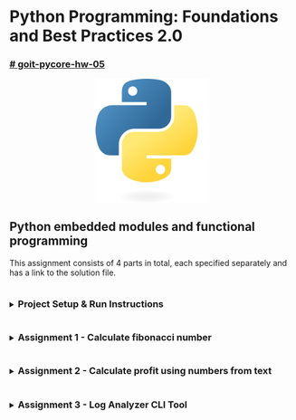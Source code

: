 # Python Programming: Foundations and Best Practices 2.0

### [# goit-pycore-hw-05](https://github.com/topics/goit-pycore-hw-05)

<p align="center">
  <img align="center" src="./assets/thumbnail.svg" width="200" title="Project thumbnail" alt="project thumbnail">
</p>


## Python embedded modules and functional programming

This assignment consists of 4 parts in total, each specified separately and has a link to the solution file.

<details>

<summary><h3 style="display: inline-block">Project Setup & Run Instructions</h3></summary>

##### Table of Contents
- [Prerequisites](#prerequisites)
- [Setting Up the Development Environment](#setting-up-the-development-environment)
  - Clone the Repository
  - Create a Virtual Environment
- [Running the Project](#running-the-project)
  - Running the Tasks in VS Code
  - Running the Tasks from the Command Line
  - Running Tasks with Scripts

#### Prerequisites

Before starting, ensure that you have the following installed:

* [Python 3.7+](https://www.python.org/downloads/) (Make sure python (`python --version` or `python3 --version`) and pip (`python -m pip --version` or `python3 -m pip --version`) are available in your terminal)
* [Git](https://git-scm.com/downloads) (optional, for version control)

#### Setting Up the Development Environment

1. **Clone (or copy) the Repository**

    If you haven't cloned the project yet, you can do so using:

    ```bash
    git clone https://github.com/oleksandr-romashko/goit-pycore-hw-05.git
    cd goit-pycore-hw-05
    ```

    or download zip archive with code directly [from the repository](https://github.com/oleksandr-romashko/goit-pycore-hw-04/archive/refs/heads/main.zip).

2. **Create a Virtual Environment**

    * **Linux/macOS (using `bash` or `zsh`):**

      Run the setup.sh script:

      ```bash
      source setup.sh
      ```

      This will:
      * Create a virtual environment (`.venv`).
      * Activate the virtual environment.
      * Install dependencies listed in `requirements.txt`.
      * Set the `PYTHONPATH` for module imports.

    * **Windows (using Command Prompt):**

      If you're using Command Prompt to set up your development environment, you can run the `setup.bat` script:

      ```cmd
      setup.bat
      ```
      This will:
      * Create a virtual environment (.venv).
      * Activate the virtual environment.
      * Install dependencies listed in requirements.txt.
      * Set the `PYTHONPATH` for module imports.


#### Running the Project

Once your virtual environment is set up, you can run task code.

* **Running the Tasks in VS Code**

  Once the virtual environment is activated and `PYTHONPATH` is set, you can run each of the task files directly from VS Code. Make sure that your `settings.json` (in `.vscode` folder) is correctly set up, as discussed previously.

  VS Code will automatically use the virtual environment and set the correct `PYTHONPATH` if you've configured your settings properly.

* **Running the Tasks from the Command Line**

  After setting up your virtual environment and setting the `PYTHONPATH`, you can run the tasks directly from the terminal.

  Each of these commands will run the corresponding task script (please note, that for Linux/macOS you might use `python3` instead of `python` command):

  Run task 1:

  ```bash
  python src/task_1/main.py [N]
  ```

* **Alternatively, you can use a script to run the tasks** (apply respective task number and arguments to run respective task script):

  * **On Linux/macOS (shell script)**:

    Run task 1 with the script:
    ```bash
    ./src/task_1/run_task_1.sh [N]
    ```

    Make sure the shell scripts have execution permission by running:

    ```bash
    chmod +x src/task_1/run_task_1.sh
    ```

  * **On Windows (batch script)**:

    ```cmd
    src\task_1\run_task_1.bat
    ```

</details>

<details>

<summary><h3 style="display: inline-block; word-break: break-all;">Assignment 1 - Calculate fibonacci number</h3></summary>

#### Table of Contents
- [Task Description](#task-description)
- [Solution](#solution)
- [Task Requirements](#task-requirements)
- [Recommendations](#recommendations-to-the-implementation)
- [Evaluation Criteria](#evaluation-criteria)
- [Usage Example](#usage-example)

#### Task description:

**Closures** in programming are functions that retain references to variables from their lexical scope — that is, from the context in which they were declared.

Implement a function `caching_fibonacci` that creates and uses a cache to store and reuse previously computed Fibonacci numbers.

**The Fibonacci sequence** is a series of numbers like: `0, 1, 1, 2, 3, 5, 8, ...` where each subsequent number in the sequence is the sum of the two preceding ones.

In general, to compute the `n`-th Fibonacci number, the formula is: $F_n = F_{n−1} + F_{n−2}$.

This task can be solved recursively, by calling a function that calculates Fibonacci numbers until it reaches the base cases `n = 0` or `n = 1`.

#### Solution:

Solution for this task is located in the following files:
* [src/task_1/main.py](./src/task_1/main.py) - main entry point file.
* [src/task_1/fibonacci.py](./src/task_1/fibonacci.py) - task solution with Fibonacci number calculation
* [src/task_1/fibonacci_no_cache.py](./src/task_1/fibonacci_no_cache.py) - task solution with no cache calculation (for compare)
* [src/task_1/fibonacci_functools.py](./src/task_1/fibonacci_functools.py) - alternative task solution using embedded functools.cache cache

Result screenshot - no issues with default examples:

![](./assets/results/task_1_result_no_issues_default_examples.png)

Result screenshot - no issues using argument value:

![](./assets/results/task_1_result_no_issues_arg_value.png)

Result screenshot - cache & no cache time comparation:

![](./assets/results/task_1_result_cache_no_cache_time_compare.png)

#### Task requirements:

1. The `caching_fibonacci()` function must return an inner function `fibonacci(n)`.
2. The `fibonacci(n)` function computes the `n`-th Fibonacci number. If the value is already cached, it should return the cached result.
3. If the value is not in the cache, it should compute it, store it in the cache, and return the result.
4. Use recursion to compute Fibonacci numbers.

#### Recommendations to the implementation:

Below is the pseudocode to guide the implementation:

```
FUNCTION caching_fibonacci
    Create an empty dictionary called cache

    FUNCTION fibonacci(n)
        IF n <= 0, RETURN 0
        IF n == 1, RETURN 1
        IF n IN cache, RETURN cache[n]

        cache[n] = fibonacci(n - 1) + fibonacci(n - 2)
        RETURN cache[n]

    RETURN function fibonacci
END FUNCTION
```

The `caching_fibonacci` function creates an inner function `fibonacci` and a `cache` dictionary to store computed Fibonacci numbers. Each time `fibonacci(n)` is called, it first checks whether the `n`-th result is already stored in `cache`. If it is, it returns the cached result immediately, greatly reducing the number of recursive calls. If not, it computes the result recursively, stores it in the `cache`, and returns it. The `caching_fibonacci` function returns the `inner` fibonacci function, which can now be used to compute Fibonacci numbers efficiently using caching.

#### Evaluation criteria:

1. Correct implementation of the `fibonacci(n)` function with cache usage.
2. Efficient use of recursion and caching to optimize computation.
3. Code clarity, including readability and use of comments.

#### Usage example:

```python
# Get the fibonacci function
fib = caching_fibonacci()

# Use the fibonacci function to compute Fibonacci numbers
print(fib(10))  # Outputs 55
print(fib(15))  # Outputs 610
```

In this example, calling `fib(10)` or `fib(15)` will compute the corresponding Fibonacci numbers using the `fibonacci` function inside `caching_fibonacci`, storing previously computed results in a cache. This makes repeated calls for the same values of `n` much faster, since the results are simply retrieved from the cache. The closure allows `fibonacci(n)` to "remember" the cache between different calls, which is key to caching the computation results.

</details>

<details>

<summary><h3 style="display: inline-block; word-break: break-all;">Assignment 2 - Calculate profit using numbers from text</h3></summary>

#### Table of Contents for Assignment 2
- [Task Description](#assignment-2-task-description)
- [Solution](#assignment-2-solution)
- [Task Requirements](#assignment-2-task-requirements)
- [Recommendations](#assignment-2-recommendations-to-the-implementation)
- [Evaluation Criteria](#assignment-2-evaluation-criteria)
- [Usage Example](#assignment-2-usage-example)

#### <a name="assignment-2-task-description"></a>Task description:

Create a function `generator_numbers` that will analyze a text, identify all real numbers that are considered parts of income, and return them as a generator. The real numbers in the text are correctly written and clearly separated by spaces on both sides.

Also implement a function `sum_profit` that will use `generator_numbers` to sum these numbers and calculate the total profit.

#### <a name="assignment-2-solution"></a>Solution:

Solution for this task is located in the following files:
* [./src/task_2/main.py](./src/task_2/main.py) - main entry point file.
* [src/task_2/text_analyzer.py](./src/task_2/text_analyzer.py) - analyzes text for profit values.
* [src/task_2/profit_calculator.py](./src/task_2/profit_calculator.py) - calculates profit.

Result screenshot - no issues with default example:

![](./assets/results/task_2_result_no_issues_default_examples.png)

#### <a name="assignment-2-task-requirements"></a>Task requirements:

1. The function `generator_numbers(text: str)` must accept a string as an argument and return a generator that iterates over all real numbers in the text. The real numbers are assumed to be correctly written and clearly separated by spaces on both sides.
2. The function `sum_profit(text: str, func: Callable)` must use the `generator_numbers` generator to compute the total sum of numbers in the input string and should accept it as an argument when called.

#### <a name="assignment-2-recommendations-to-the-implementation"></a>Recommendations to the implementation:

1. Use regular expressions to identify real numbers in the text, considering that the numbers are clearly separated by spaces.
2. Use the `yield` keyword in the `generator_numbers` function to create a generator.
3. Ensure that `sum_profit` correctly processes the data from `generator_numbers` and sums all the numbers.

#### <a name="assignment-2-evaluation-criteria"></a>Evaluation criteria:

1. Correct detection and return of real numbers by the `generator_numbers` function.
2. Correct computation of the total sum in the `sum_profit` function.
3. Clean code, use of comments, and adherence to PEP8 coding style.

#### <a name="assignment-2-usage-example"></a>Usage example:

```python
text = "The total income of the employee consists of several parts: 1000.01 as base income, supplemented by additional receipts of 27.45 and 324.00 dollars."
total_income = sum_profit(text, generator_numbers)
print(f"Total income: {total_income}")
```

Expected output:

```bash
Total income: 1351.46
```

</details>

<details>

<summary><h3 style="display: inline-block; word-break: break-all;">Assignment 3 - Log Analyzer CLI Tool</h3></summary>

#### Table of Contents
- [Task Description](#task-description)
- [Solution](#solution)
- [Task Requirements](#task-requirements)
- [Recommendations](#recommendations-to-the-implementation)
- [Evaluation Criteria](#evaluation-criteria)
- [Usage Example](#usage-example)
- [Additional Features](#additional-features)

#### Task description:

Develop a Python script for analyzing log files. The script should be able to read a log file provided as a command-line argument and display statistics based on log levels such as `INFO`, `ERROR`, `DEBUG`. The user can also specify a log level as the second command-line argument to get all records of that level.

Log files are files that contain records of events occurring in the operating system, software, or other systems. They help monitor and analyze system behavior, detect, and diagnose issues.

To complete this task, use the following sample log file:

```log
2024-01-22 08:30:01 INFO User logged in successfully.
2024-01-22 08:45:23 DEBUG Attempting to connect to the database.
2024-01-22 09:00:45 ERROR Database connection failed.
2024-01-22 09:15:10 INFO Data export completed.
2024-01-22 10:30:55 WARNING Disk usage above 80%.
2024-01-22 11:05:00 DEBUG Starting data backup process.
2024-01-22 11:30:15 ERROR Backup process failed.
2024-01-22 12:00:00 INFO User logged out.
2024-01-22 12:45:05 DEBUG Checking system health.
2024-01-22 13:30:30 INFO Scheduled maintenance.
```

#### Solution:

Solution for this task is located in the following files:
* [./src/task_3/main.py](./src/task_3/main.py) - main entry point file.

##### Additional Features:

- `--show-issues`: Display malformed log entries or unknown formats.
- `--issue-unknown-levels`: Treat unknown log levels as issues for analysis.

Result screenshot - default example:

![Task 3 default screenshot](./assets/results/task_3_default_example.png)

Result screenshot - filtered by level:

![Task 3 filtered by level screenshot](./assets/results/task_3_filtered_by_level.png)

Result screenshot - showing issues:

![Task 3 showing issues screenshot](./assets/results/task_3_showing_issues.png)

Result screenshot - unknown levels as issues:

![Task 3 unknown levels as issues screenshot](./assets/results/task_3_unknown_levels_as_issues.png)

#### Task requirements:

1. The script must accept the path to the log file as a command-line argument.
2. The script must accept an optional second command-line argument, following the log file path. It should display all records of a specific log level. For example, the `error` argument should output all `ERROR` level records from the log file.
3. The script must read and analyze the log file, counting the number of records for each log level (`INFO`, `ERROR`, `DEBUG`, `WARNING`).
4. Implement the function `parse_log_line(line: str) -> dict` for parsing a log line.
5. Implement the function `load_logs(file_path: str) -> list` for loading logs from a file.
6. Implement the function `filter_logs_by_level(logs: list, level: str) -> list` for filtering logs by level.
7. Implement the function `count_logs_by_level(logs: list) -> dict` for counting records by log level.
8. The results should be displayed in a table showing the number of records for each level. For that, implement the function `display_log_counts(counts: dict)`, which formats and outputs the results. It takes the output from `count_logs_by_level` as input.

#### Recommendations to the implementation:

1. Before you start, familiarize yourself with the structure of your log file. Pay attention to the date and time format, log levels like `INFO`, `ERROR`, `DEBUG`, `WARNING`, and the structure of messages.
2. Understand how different parts of the log are separated — usually by spaces or special characters.
3. Divide your task into logical blocks and functions for better readability and future scalability.
4. Parsing a log line **should be done** by the function `parse_log_line(line: str) -> dict`, which takes a line from the log as input and returns a dictionary with parsed components: date, time, level, and message. Use string methods such as `split()` to break the line into parts.
5. Loading logs from the file should be done by the function `load_logs(file_path: str) -> list`, which opens the file, reads each line, applies the `parse_log_line` function to it, and stores the results in a list.
6. Filtering logs by level should be done by the function `filter_logs_by_level(logs: list, level: str) -> list`. This will allow you to retrieve all log entries for a specific level.
7. Counting records by log level should be handled by the function `count_logs_by_level(logs: list) -> dict`, which iterates through all records and counts the number of entries for each log level.
8. Displaying the results should be done using the function `display_log_counts(counts: dict)`, which formats and prints the count results in a readable form.
9. Your script should be able to handle different types of errors, such as file not found or file reading errors. Use `try/except` blocks to handle exceptions gracefully.

#### Evaluation criteria:

* The script fulfills all the listed requirements, correctly analyzes the log file, and outputs the relevant information.
* The script properly handles errors such as incorrect log file format or missing file.
* The implementation uses at least one functional programming element: lambda function, list comprehension, `filter` function, etc.
* The code is well-structured, readable, and contains comments where necessary.

#### Usage example:

When running the script:

```bash
python main.py /path/to/logfile.log
```

You should expect the following output:

```bash
| Log Level | Count |
| --------- | ----- |
| INFO      | 4     |
| DEBUG     | 3     |
| ERROR     | 2     |
| WARNING   | 1     |
```

If the user wants to view all entries of a specific log level, they can run the script with an additional argument, for example:

```bash
python main.py path/to/logfile.log error
```

This will print the overall statistics by level, and also detailed info for all ERROR level records:

```bash
| Log Level | Count |
| --------- | ----- |
| INFO      | 4     |
| DEBUG     | 3     |
| ERROR     | 2     |
| WARNING   | 1     |

Log details for level 'ERROR':
2024-01-22 09:00:45 - Database connection failed.
2024-01-22 11:30:15 - Backup process failed.
```

</details>
